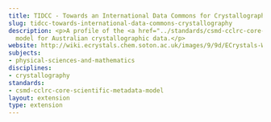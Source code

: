 ```yaml
---
title: TIDCC - Towards an International Data Commons for Crystallography
slug: tidcc-towards-international-data-commons-crystallography
description: <p>A profile of the <a href="../standards/csmd-cclrc-core-scientific-metadata-model.html">CSMD</a>
  model for Australian crystallographic data.</p>
website: http://wiki.ecrystals.chem.soton.ac.uk/images/9/9d/ECrystals-WP4-PM-Final.pdf
subjects:
- physical-sciences-and-mathematics
disciplines:
- crystallography
standards:
- csmd-cclrc-core-scientific-metadata-model
layout: extension
type: extension
---
```


